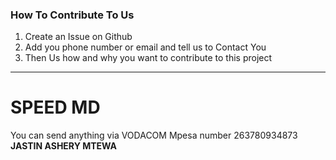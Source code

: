 ### How To Contribute To Us
1. Create an Issue on Github 
2. Add you phone number or email and tell us to Contact You
3. Then Us how and why you want to contribute to this project
-----------------------------------------------------------------


# SPEED MD

You can send anything via VODACOM Mpesa number 263780934873 <b>JASTIN ASHERY MTEWA</b>
